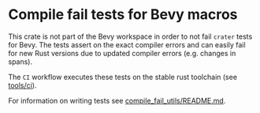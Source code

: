 # Compile fail tests for Bevy macros

This crate is not part of the Bevy workspace in order to not fail `crater` tests for Bevy.
The tests assert on the exact compiler errors and can easily fail for new Rust versions
due to updated compiler errors (e.g. changes in spans).

The `CI` workflow executes these tests on the stable rust toolchain (see [tools/ci](../../../tools/ci/src/main.rs)).

For information on writing tests see [compile_fail_utils/README.md](../../../tools/compile_fail_utils/README.md).
